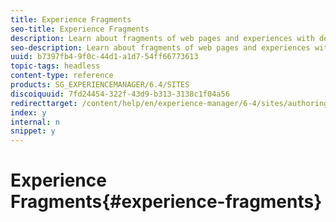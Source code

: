 ```yaml
---
title: Experience Fragments
seo-title: Experience Fragments
description: Learn about fragments of web pages and experiences with design and layout, enabling experience re-use across channels.
seo-description: Learn about fragments of web pages and experiences with design and layout, enabling experience re-use across channels.
uuid: b7397fb4-9f0c-44d1-a1d7-54ff66773613
topic-tags: headless
content-type: reference
products: SG_EXPERIENCEMANAGER/6.4/SITES
discoiquuid: 7fd24454-322f-43d9-b313-3138c1f04a56
redirecttarget: /content/help/en/experience-manager/6-4/sites/authoring/using/experience-fragments
index: y
internal: n
snippet: y
---
```


# Experience Fragments{#experience-fragments}

